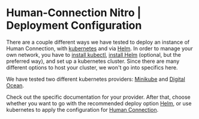 # Human-Connection Nitro \| Deployment Configuration

There are a couple different ways we have tested to deploy an instance of Human Connection, with [kubernetes](https://kubernetes.io/) and via [Helm](https://helm.sh/docs/). In order to manage your own
network, you have to [install kubectl](https://kubernetes.io/docs/tasks/tools/install-kubectl/), [install Helm](https://helm.sh/docs/intro/install/) (optional, but the preferred way),
and set up a kubernetes cluster. Since there are many different options to host your cluster, we won't go into specifics here.

We have tested two different kubernetes providers: [Minikube](./minikube/README.md)
and [Digital Ocean](./digital-ocean/README.md).

Check out the specific documentation for your provider. After that, choose whether you want to go with the recommended deploy option [Helm](./helm/README.md), or use kubernetes to apply the configuration for [Human Connection](./ocelot-social/README.md).
